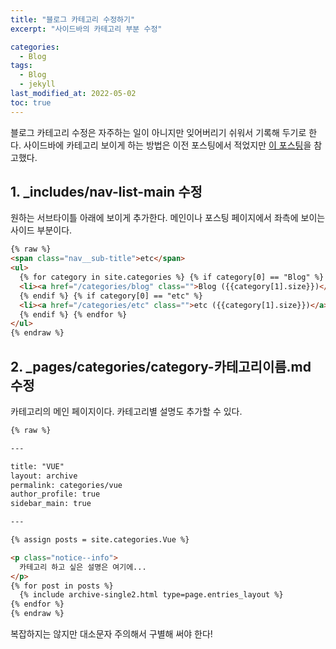 ```yaml
---
title: "블로그 카테고리 수정하기"
excerpt: "사이드바의 카테고리 부분 수정"

categories:
  - Blog
tags:
  - Blog
  - jekyll
last_modified_at: 2022-05-02
toc: true
---
```


블로그 카테고리 수정은 자주하는 일이 아니지만 잊어버리기 쉬워서 기록해 두기로 한다.
사이드바에 카테고리 보이게 하는 방법은 이전 포스팅에서 적었지만 [이 포스팅](https://ansohxxn.github.io/blog/category/#site-nav)을 참고했다.

## 1. \_includes/nav-list-main 수정

원하는 서브타이틀 아래에 보이게 추가한다. 메인이나 포스팅 페이지에서 좌측에 보이는 사이드 부분이다.

```html
{% raw %}
<span class="nav__sub-title">etc</span>
<ul>
  {% for category in site.categories %} {% if category[0] == "Blog" %}
  <li><a href="/categories/blog" class="">Blog ({{category[1].size}})</a></li>
  {% endif %} {% if category[0] == "etc" %}
  <li><a href="/categories/etc" class="">etc ({{category[1].size}})</a></li>
  {% endif %} {% endfor %}
</ul>
{% endraw %}
```

## 2. \_pages/categories/category-카테고리이름.md 수정

카테고리의 메인 페이지이다. 카테고리별 설명도 추가할 수 있다.

```md
{% raw %}

---

title: "VUE"
layout: archive
permalink: categories/vue
author_profile: true
sidebar_main: true

---

{% assign posts = site.categories.Vue %}

<p class="notice--info">
  카테고리 하고 싶은 설명은 여기에...
</p>
{% for post in posts %} 
  {% include archive-single2.html type=page.entries_layout %} 
{% endfor %}
{% endraw %}
```

복잡하지는 않지만 대소문자 주의해서 구별해 써야 한다!
